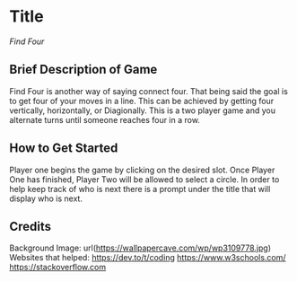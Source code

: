  # Title

 *Find Four*

 ## Brief Description of Game 

 Find Four is another way of saying connect four. That being said the goal is to get four of your moves in a line. This can be achieved by getting four vertically, horizontally, or Diagionally. This is a two player game and you alternate turns until someone reaches four in a row. 

 ## How to Get Started

 Player one begins the game by clicking on the desired slot. Once Player One has finished, Player Two will be allowed to select a circle. In order to help keep track of who is next there is a prompt under the title that will display who is next.  

## Credits

Background Image: url(https://wallpapercave.com/wp/wp3109778.jpg)
Websites that helped: https://dev.to/t/coding https://www.w3schools.com/ https://stackoverflow.com